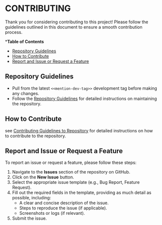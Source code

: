 # CONTRIBUTING

Thank you for considering contributing to this project! Please follow the guidelines outlined in this document to ensure a smooth contribution process.

***Table of Contents**
- [Repository Guidelines](#repository-guidelines)
- [How to Contribute](#how-to-contribute)
- [Report and Issue or Request a Feature](#report-and-issue-or-request-a-feature)

## Repository Guidelines

- Pull from the latest `<<mention-dev-tag>>` development tag before making any changes.
- Follow the [Repository Guidelines](https://github.com/DigiXess/repo-guidelines/blob/main/document-repo-guidelines.md "Repository Guidelines") for detailed instructions on maintaining the repository.

## How to Contribute

see [Contributing Guidelines to Repository](https://github.com/DigiXess/repo-guidelines/blob/main/document/contributing-to-repository.md "Contributing Guidelines to Repository") for detailed instructions on how to contribute to the repository.

## Report and Issue or Request a Feature
  
To report an issue or request a feature, please follow these steps:

1. Navigate to the **Issues** section of the repository on GitHub.
2. Click on the **New Issue** button.
3. Select the appropriate issue template (e.g., Bug Report, Feature Request).
4. Fill out the required fields in the template, providing as much detail as possible, including:
   - A clear and concise description of the issue.
   - Steps to reproduce the issue (if applicable).
   - Screenshots or logs (if relevant).
5. Submit the issue.

